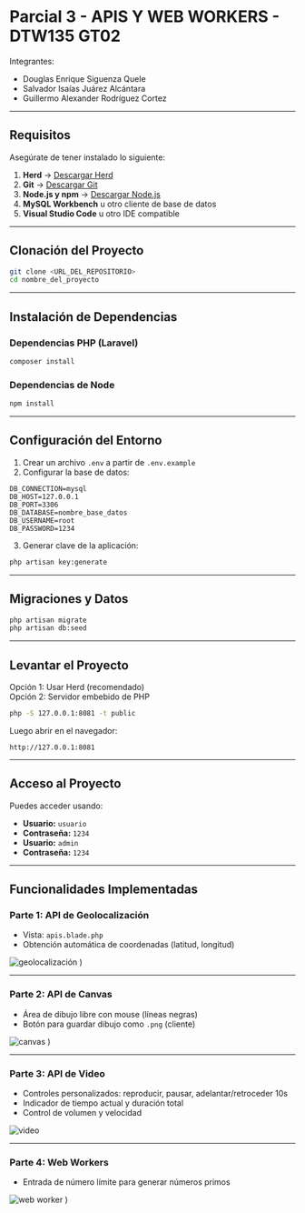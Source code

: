 
# Parcial 3 - APIS Y WEB WORKERS - DTW135 GT02

Integrantes:  
- Douglas Enrique Siguenza Quele  
- Salvador Isaías Juárez Alcántara  
- Guillermo Alexander Rodríguez Cortez  

---

## Requisitos

Asegúrate de tener instalado lo siguiente:

1. **Herd** → [Descargar Herd](https://herd.laravel.com/)  
2. **Git** → [Descargar Git](https://git-scm.com/)  
3. **Node.js y npm** → [Descargar Node.js](https://nodejs.org/)  
4. **MySQL Workbench** u otro cliente de base de datos  
5. **Visual Studio Code** u otro IDE compatible  

---

## Clonación del Proyecto

```bash
git clone <URL_DEL_REPOSITORIO>
cd nombre_del_proyecto
```

---

## Instalación de Dependencias

### Dependencias PHP (Laravel)

```bash
composer install
```

### Dependencias de Node

```bash
npm install
```

---

## Configuración del Entorno

1. Crear un archivo `.env` a partir de `.env.example`
2. Configurar la base de datos:

```
DB_CONNECTION=mysql
DB_HOST=127.0.0.1
DB_PORT=3306
DB_DATABASE=nombre_base_datos
DB_USERNAME=root
DB_PASSWORD=1234
```

3. Generar clave de la aplicación:

```bash
php artisan key:generate
```

---

## Migraciones y Datos

```bash
php artisan migrate
php artisan db:seed
```

---

## Levantar el Proyecto

Opción 1: Usar Herd (recomendado)  
Opción 2: Servidor embebido de PHP

```bash
php -S 127.0.0.1:8081 -t public
```

Luego abrir en el navegador:

```
http://127.0.0.1:8081
```

---

## Acceso al Proyecto

Puedes acceder usando:

- **Usuario:** `usuario`
- **Contraseña:** `1234`
- **Usuario:** `admin`
- **Contraseña:** `1234`

---

## Funcionalidades Implementadas

### Parte 1: API de Geolocalización

- Vista: `apis.blade.php`
- Obtención automática de coordenadas (latitud, longitud)

![geolocalización](https://github.com/user-attachments/assets/dc21bc2a-b061-48f1-b7af-62bc43666afa)
)

---

### Parte 2: API de Canvas

- Área de dibujo libre con mouse (líneas negras)
- Botón para guardar dibujo como `.png` (cliente)

![canvas](https://github.com/user-attachments/assets/78f05b52-2dd6-4c70-9f55-ec2dbe8d0743)
)

---

### Parte 3: API de Video

- Controles personalizados: reproducir, pausar, adelantar/retroceder 10s
- Indicador de tiempo actual y duración total
- Control de volumen y velocidad

![video](https://github.com/user-attachments/assets/42ec9986-5cf6-4656-9478-d3de418afdab)

---

### Parte 4: Web Workers

- Entrada de número límite para generar números primos

![web worker](https://github.com/user-attachments/assets/471a0c19-a50c-4823-8b66-0bef489ec549)
)
